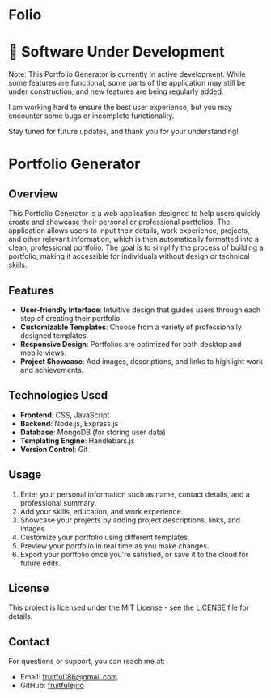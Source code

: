 # Folio


# 🚧 Software Under Development
Note: This Portfolio Generator is currently in active development. While some features are functional, some parts of the application may still be under construction, and new features are being regularly added.

I am working hard to ensure the best user experience, but you may encounter some bugs or incomplete functionality.

Stay tuned for future updates, and thank you for your understanding!

# Portfolio Generator

## Overview

This Portfolio Generator is a web application designed to help users quickly create and showcase their personal or professional portfolios. The application allows users to input their details, work experience, projects, and other relevant information, which is then automatically formatted into a clean, professional portfolio. The goal is to simplify the process of building a portfolio, making it accessible for individuals without design or technical skills.

## Features

- **User-friendly Interface**: Intuitive design that guides users through each step of creating their portfolio.
- **Customizable Templates**: Choose from a variety of professionally designed templates.
- **Responsive Design**: Portfolios are optimized for both desktop and mobile views.
- **Project Showcase**: Add images, descriptions, and links to highlight work and achievements.

## Technologies Used

- **Frontend**: CSS, JavaScript
- **Backend**: Node.js, Express.js
- **Database**: MongoDB (for storing user data)
- **Templating Engine**: Handlebars.js
- **Version Control**: Git

## Usage

1. Enter your personal information such as name, contact details, and a professional summary.
2. Add your skills, education, and work experience.
3. Showcase your projects by adding project descriptions, links, and images.
4. Customize your portfolio using different templates.
5. Preview your portfolio in real time as you make changes.
6. Export your portfolio once you're satisfied, or save it to the cloud for future edits.

## License

This project is licensed under the MIT License - see the [LICENSE](LICENSE) file for details.

## Contact

For questions or support, you can reach me at:

- Email: fruitful186@gmail.com
- GitHub: [fruitfulejiro](https://github.com/fruitfulejiro)
